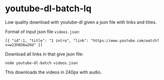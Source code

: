 youtube-dl-batch-lq
===================

Low quality download with youtube-dl given a json file with links and titles.

Format of input json file `videos.json`:

```
[{ "id":1, "title": "1 intro", "link": "https://www.youtube.com/watch?v=w23hN36w26U" }]
```

Download all links in that give json file:

```
node youtube-dl-batch videos.json
```

This downloads the videos in 240px with audio.
